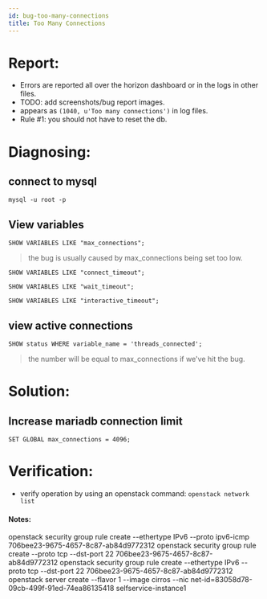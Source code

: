 ```yaml
---
id: bug-too-many-connections
title: Too Many Connections
---
```


# Report:
- Errors are reported all over the horizon dashboard or in the logs in other files.
- TODO: add screenshots/bug report images.
- appears as `(1040, u'Too many connections')` in log files.
- Rule #1: you should not have to reset the db.

# Diagnosing:
## connect to mysql
```
mysql -u root -p
```
## View variables
```
SHOW VARIABLES LIKE "max_connections";
```
> the bug is usually caused by max_connections being set too low.
```
SHOW VARIABLES LIKE "connect_timeout";
```
```
SHOW VARIABLES LIKE "wait_timeout";
```
```
SHOW VARIABLES LIKE "interactive_timeout";
```
## view active connections
```
SHOW status WHERE variable_name = 'threads_connected'; 
```
> the number will be equal to max_connections if we've hit the bug.
# Solution:
## Increase mariadb connection limit
```
SET GLOBAL max_connections = 4096;
```
# Verification:
- verify operation by using an openstack command: `openstack network list`

#### Notes: 

openstack security group rule create --ethertype IPv6 --proto ipv6-icmp 706bee23-9675-4657-8c87-ab84d9772312
openstack security group rule create --proto tcp --dst-port 22 706bee23-9675-4657-8c87-ab84d9772312
openstack security group rule create --ethertype IPv6 --proto tcp --dst-port 22 706bee23-9675-4657-8c87-ab84d9772312
openstack server create --flavor 1 --image cirros --nic net-id=83058d78-09cb-499f-91ed-74ea86135418 selfservice-instance1
